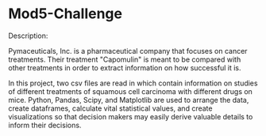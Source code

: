 # Mod5-Challenge

Description:

Pymaceuticals, Inc. is a pharmaceutical company that focuses on cancer treatments. Their treatment "Capomulin" is meant to be compared with other treatments in order to extract information on how successful it is.

In this project, two csv files are read in which contain information on studies of different treatments of squamous cell carcinoma with different drugs on mice. Python, Pandas, Scipy, and Matplotlib are used to arrange the data, create dataframes, calculate vital statistical values, and create visualizations so that decision makers may easily derive valuable details to inform their decisions. 
